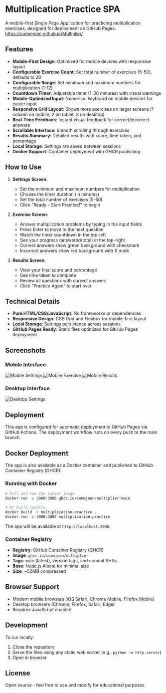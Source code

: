 # Multiplication Practice SPA

A mobile-first Single Page Application for practicing multiplication exercises, designed for deployment on GitHub Pages. https://commjoen.github.io/Multiplier/

## Features

- **Mobile-First Design**: Optimized for mobile devices with responsive layout
- **Configurable Exercise Count**: Set total number of exercises (5-50), defaults to 20
- **Configurable Range**: Set minimum and maximum numbers for multiplication (1-12)
- **Countdown Timer**: Adjustable timer (1-30 minutes) with visual warnings
- **Mobile-Optimized Input**: Numerical keyboard on mobile devices for easier input
- **Responsive Grid Layout**: Shows more exercises on larger screens (1 column on mobile, 2 on tablet, 3 on desktop)
- **Real-Time Feedback**: Instant visual feedback for correct/incorrect answers
- **Scrollable Interface**: Smooth scrolling through exercises
- **Results Summary**: Detailed results with score, time taken, and percentage
- **Local Storage**: Settings are saved between sessions
- **Docker Support**: Container deployment with GHCR publishing

## How to Use

1. **Settings Screen**: 
   - Set the minimum and maximum numbers for multiplication
   - Choose the timer duration (in minutes)
   - Set the total number of exercises (5-50)
   - Click "Ready - Start Practice!" to begin

2. **Exercise Screen**:
   - Answer multiplication problems by typing in the input fields
   - Press Enter to move to the next question
   - Watch the timer countdown in the top-left
   - See your progress (answered/total) in the top-right
   - Correct answers show green background with checkmark
   - Incorrect answers show red background with X mark

3. **Results Screen**:
   - View your final score and percentage
   - See time taken to complete
   - Review all questions with correct answers
   - Click "Practice Again" to start over

## Technical Details

- **Pure HTML/CSS/JavaScript**: No frameworks or dependencies
- **Responsive Design**: CSS Grid and Flexbox for mobile-first layout
- **Local Storage**: Settings persistence across sessions
- **GitHub Pages Ready**: Static files optimized for GitHub Pages deployment

## Screenshots

### Mobile Interface
![Mobile Settings](https://github.com/user-attachments/assets/17362a54-d04f-412a-bf3d-24712306517a)
![Mobile Exercise](https://github.com/user-attachments/assets/8c031082-b332-4352-8e2f-e328ddae89dc)
![Mobile Results](https://github.com/user-attachments/assets/25d141ad-a545-4a85-8d69-efa562db3fc7)

### Desktop Interface
![Desktop Settings](https://github.com/user-attachments/assets/06ac545f-b66e-462a-96af-96c2f20bdc51)

## Deployment

This app is configured for automatic deployment to GitHub Pages via GitHub Actions. The deployment workflow runs on every push to the main branch.

## Docker Deployment

The app is also available as a Docker container and published to GitHub Container Registry (GHCR).

### Running with Docker

```bash
# Pull and run the latest image
docker run -p 3000:3000 ghcr.io/commjoen/multiplier:main

# Or build locally
docker build -t multiplication-practice .
docker run -p 3000:3000 multiplication-practice
```

The app will be available at `http://localhost:3000`.

### Container Registry

- **Registry**: GitHub Container Registry (GHCR)
- **Image**: `ghcr.io/commjoen/multiplier`
- **Tags**: `main` (latest), version tags, and commit SHAs
- **Base**: Node.js Alpine for minimal size
- **Size**: ~50MB compressed

## Browser Support

- Modern mobile browsers (iOS Safari, Chrome Mobile, Firefox Mobile)
- Desktop browsers (Chrome, Firefox, Safari, Edge)
- Requires JavaScript enabled

## Development

To run locally:
1. Clone the repository
2. Serve the files using any static web server (e.g., `python -m http.server`)
3. Open in browser

## License

Open source - feel free to use and modify for educational purposes.
